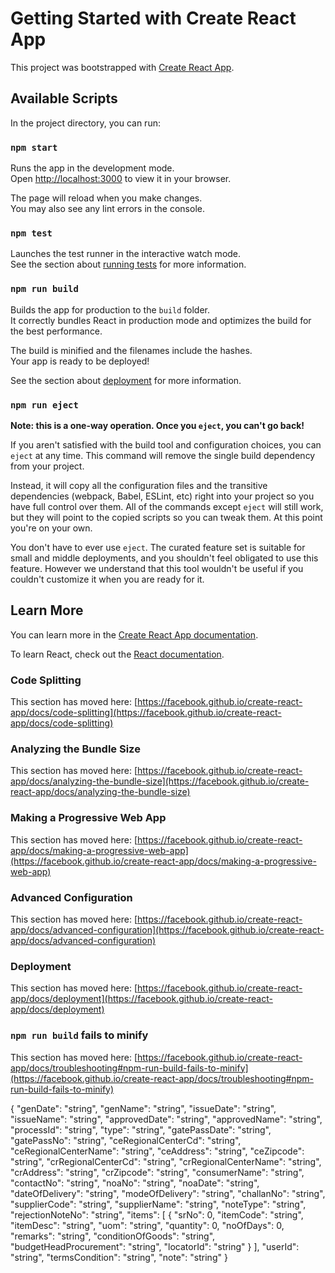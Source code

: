 # Getting Started with Create React App

This project was bootstrapped with [Create React App](https://github.com/facebook/create-react-app).

## Available Scripts

In the project directory, you can run:

### `npm start`

Runs the app in the development mode.\
Open [http://localhost:3000](http://localhost:3000) to view it in your browser.

The page will reload when you make changes.\
You may also see any lint errors in the console.

### `npm test`

Launches the test runner in the interactive watch mode.\
See the section about [running tests](https://facebook.github.io/create-react-app/docs/running-tests) for more information.

### `npm run build`

Builds the app for production to the `build` folder.\
It correctly bundles React in production mode and optimizes the build for the best performance.

The build is minified and the filenames include the hashes.\
Your app is ready to be deployed!

See the section about [deployment](https://facebook.github.io/create-react-app/docs/deployment) for more information.

### `npm run eject`

**Note: this is a one-way operation. Once you `eject`, you can't go back!**

If you aren't satisfied with the build tool and configuration choices, you can `eject` at any time. This command will remove the single build dependency from your project.

Instead, it will copy all the configuration files and the transitive dependencies (webpack, Babel, ESLint, etc) right into your project so you have full control over them. All of the commands except `eject` will still work, but they will point to the copied scripts so you can tweak them. At this point you're on your own.

You don't have to ever use `eject`. The curated feature set is suitable for small and middle deployments, and you shouldn't feel obligated to use this feature. However we understand that this tool wouldn't be useful if you couldn't customize it when you are ready for it.

## Learn More

You can learn more in the [Create React App documentation](https://facebook.github.io/create-react-app/docs/getting-started).

To learn React, check out the [React documentation](https://reactjs.org/).

### Code Splitting

This section has moved here: [https://facebook.github.io/create-react-app/docs/code-splitting](https://facebook.github.io/create-react-app/docs/code-splitting)

### Analyzing the Bundle Size

This section has moved here: [https://facebook.github.io/create-react-app/docs/analyzing-the-bundle-size](https://facebook.github.io/create-react-app/docs/analyzing-the-bundle-size)

### Making a Progressive Web App

This section has moved here: [https://facebook.github.io/create-react-app/docs/making-a-progressive-web-app](https://facebook.github.io/create-react-app/docs/making-a-progressive-web-app)

### Advanced Configuration

This section has moved here: [https://facebook.github.io/create-react-app/docs/advanced-configuration](https://facebook.github.io/create-react-app/docs/advanced-configuration)

### Deployment

This section has moved here: [https://facebook.github.io/create-react-app/docs/deployment](https://facebook.github.io/create-react-app/docs/deployment)

### `npm run build` fails to minify

This section has moved here: [https://facebook.github.io/create-react-app/docs/troubleshooting#npm-run-build-fails-to-minify](https://facebook.github.io/create-react-app/docs/troubleshooting#npm-run-build-fails-to-minify)


{
  "genDate": "string",
  "genName": "string",
  "issueDate": "string",
  "issueName": "string",
  "approvedDate": "string",
  "approvedName": "string",
  "processId": "string",
  "type": "string",
  "gatePassDate": "string",
  "gatePassNo": "string",
  "ceRegionalCenterCd": "string",
  "ceRegionalCenterName": "string",
  "ceAddress": "string",
  "ceZipcode": "string",
  "crRegionalCenterCd": "string",
  "crRegionalCenterName": "string",
  "crAddress": "string",
  "crZipcode": "string",
  "consumerName": "string",
  "contactNo": "string",
  "noaNo": "string",
  "noaDate": "string",
  "dateOfDelivery": "string",
  "modeOfDelivery": "string",
  "challanNo": "string",
  "supplierCode": "string",
  "supplierName": "string",
  "noteType": "string",
  "rejectionNoteNo": "string",
  "items": [
    {
      "srNo": 0,
      "itemCode": "string",
      "itemDesc": "string",
      "uom": "string",
      "quantity": 0,
      "noOfDays": 0,
      "remarks": "string",
      "conditionOfGoods": "string",
      "budgetHeadProcurement": "string",
      "locatorId": "string"
    }
  ],
  "userId": "string",
  "termsCondition": "string",
  "note": "string"
}